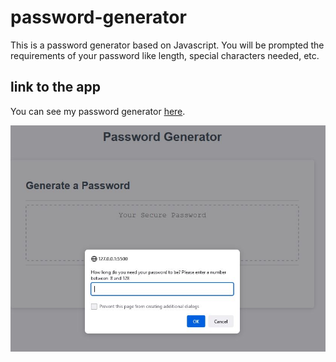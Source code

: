 # password-generator

This is a password generator based on Javascript. You will be prompted the requirements of your password like length, special characters needed, etc.

## link to the app

You can see my password generator [here](https://esgarsad.github.io/password--generator/).



![password](https://github.com/esgarsad/password--generator/blob/main/pictures/password.JPG?raw=true)